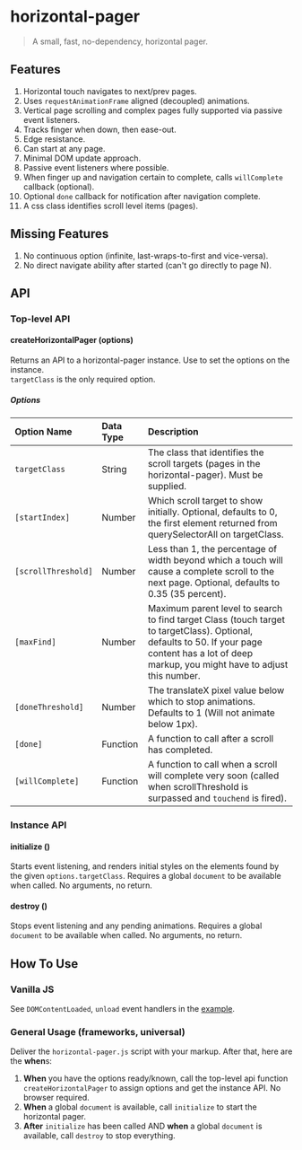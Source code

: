 # horizontal-pager

> A small, fast, no-dependency, horizontal pager.

## Features
  1.  Horizontal touch navigates to next/prev pages.
  2.  Uses `requestAnimationFrame` aligned (decoupled) animations.
  3.  Vertical page scrolling and complex pages fully supported via passive event listeners.
  4.  Tracks finger when down, then ease-out.
  5.  Edge resistance.
  6.  Can start at any page.
  7.  Minimal DOM update approach.
  8.  Passive event listeners where possible.
  9.  When finger up and navigation certain to complete, calls `willComplete`
      callback (optional).
  10.  Optional `done` callback for notification after navigation complete.
  11. A css class identifies scroll level items (pages).

## Missing Features
  1.  No continuous option (infinite, last-wraps-to-first and vice-versa).
  2.  No direct navigate ability after started (can't go directly to page N).

## API
### Top-level API
#### createHorizontalPager (options)
Returns an API to a horizontal-pager instance. Use to set the options on the instance.  
`targetClass` is the only required option.
##### Options
| Option Name | Data Type | Description |
| :--- | :--- | :--- |
| `targetClass` | String | The class that identifies the scroll targets (pages in the horizontal-pager). Must be supplied. |
| `[startIndex]` | Number | Which scroll target to show initially. Optional, defaults to 0, the first element returned from querySelectorAll on targetClass. |
| `[scrollThreshold]` | Number | Less than 1, the percentage of width beyond which a touch will cause a complete scroll to the next page. Optional, defaults to 0.35 (35 percent). |
| `[maxFind]` | Number | Maximum parent level to search to find target Class (touch target to targetClass). Optional, defaults to 50. If your page content has a lot of deep markup, you might have to adjust this number. |
| `[doneThreshold]` | Number | The translateX pixel value below which to stop animations. Defaults to 1 (Will not animate below 1px). |
| `[done]` | Function | A function to call after a scroll has completed. |
| `[willComplete]` | Function | A function to call when a scroll will complete very soon (called when scrollThreshold is surpassed and `touchend` is fired). |

### Instance API
#### initialize ()
Starts event listening, and renders initial styles on the elements found by the given `options.targetClass`. Requires a global `document` to be available when called. No arguments, no return.

#### destroy ()
Stops event listening and any pending animations. Requires a global `document` to be available when called. No arguments, no return.

## How To Use
### Vanilla JS
See `DOMContentLoaded`, `unload` event handlers in the [example](index.js).

### General Usage (frameworks, universal)
Deliver the `horizontal-pager.js` script with your markup. After that, here are the **when**s:
  1.  **When** you have the options ready/known, call the top-level api function `createHorizontalPager` to assign options and get the instance API. No browser required.
  2.  **When** a global `document` is available, call `initialize` to start the horizontal pager.
  3.  **After** `initialize` has been called AND **when** a global `document` is available, call `destroy` to stop everything.
